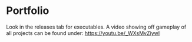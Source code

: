 # Portfolio
Look in the releases tab for executables.
A video showing off gameplay of all projects can be found under: https://youtu.be/_WXsMvZiywI

